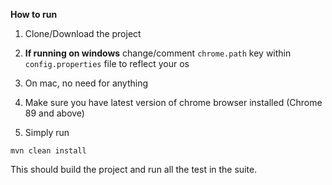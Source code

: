 ****How to run****

1. Clone/Download the project

2. **If running on windows** 
change/comment `chrome.path` key within `config.properties` file to reflect your os
   
3. On mac, no need for anything

4. Make sure you have latest version of chrome browser installed (Chrome 89 and above)

5. Simply run

`mvn clean install`

This should build the project and run all the test in the suite.
